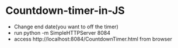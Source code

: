 # Countdown-timer-in-JS

* Change end date(you want to off the timer)
* run python -m SimpleHTTPServer 8084
* access http://localhost:8084/CountdownTimer.html from browser
